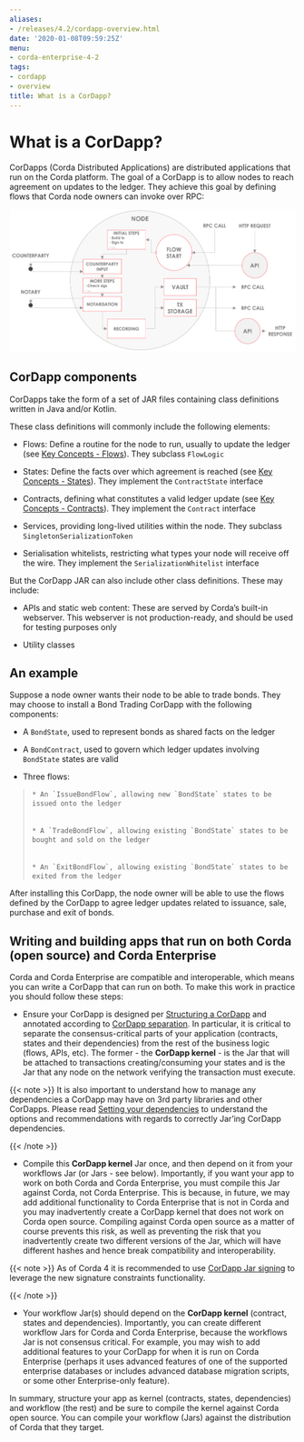 ```yaml
---
aliases:
- /releases/4.2/cordapp-overview.html
date: '2020-01-08T09:59:25Z'
menu:
- corda-enterprise-4-2
tags:
- cordapp
- overview
title: What is a CorDapp?
---
```



# What is a CorDapp?

CorDapps (Corda Distributed Applications) are distributed applications that run on the Corda platform. The goal of a
            CorDapp is to allow nodes to reach agreement on updates to the ledger. They achieve this goal by defining flows that
            Corda node owners can invoke over RPC:

![node diagram](resources/node-diagram.png "node diagram")
## CorDapp components

CorDapps take the form of a set of JAR files containing class definitions written in Java and/or Kotlin.

These class definitions will commonly include the following elements:


* Flows: Define a routine for the node to run, usually to update the ledger
                        (see [Key Concepts - Flows](key-concepts-flows.md)). They subclass `FlowLogic`


* States: Define the facts over which agreement is reached (see [Key Concepts - States](key-concepts-states.md)).
                        They implement the `ContractState` interface


* Contracts, defining what constitutes a valid ledger update (see
                        [Key Concepts - Contracts](key-concepts-contracts.md)). They implement the `Contract` interface


* Services, providing long-lived utilities within the node. They subclass `SingletonSerializationToken`


* Serialisation whitelists, restricting what types your node will receive off the wire. They implement the
                        `SerializationWhitelist` interface


But the CorDapp JAR can also include other class definitions. These may include:


* APIs and static web content: These are served by Corda’s built-in webserver. This webserver is not
                        production-ready, and should be used for testing purposes only


* Utility classes



## An example

Suppose a node owner wants their node to be able to trade bonds. They may choose to install a Bond Trading CorDapp with
                the following components:


* A `BondState`, used to represent bonds as shared facts on the ledger


* A `BondContract`, used to govern which ledger updates involving `BondState` states are valid


* Three flows:

> 
> 
>     * An `IssueBondFlow`, allowing new `BondState` states to be issued onto the ledger
> 
> 
>     * A `TradeBondFlow`, allowing existing `BondState` states to be bought and sold on the ledger
> 
> 
>     * An `ExitBondFlow`, allowing existing `BondState` states to be exited from the ledger
> 
> 

After installing this CorDapp, the node owner will be able to use the flows defined by the CorDapp to agree ledger
                updates related to issuance, sale, purchase and exit of bonds.


## Writing and building apps that run on both Corda (open source) and Corda Enterprise

Corda and Corda Enterprise are compatible and interoperable, which means you can write a CorDapp that can run on both.
                To make this work in practice you should follow these steps:


* Ensure your CorDapp is designed per [Structuring a CorDapp](writing-a-cordapp.md) and annotated according to [CorDapp separation](cordapp-build-systems.md#cordapp-separation-ref).
                        In particular, it is critical to separate the consensus-critical parts of your application (contracts, states and their dependencies) from
                        the rest of the business logic (flows, APIs, etc).
                        The former - the **CorDapp kernel** - is the Jar that will be attached to transactions creating/consuming your states and is the Jar
                        that any node on the network verifying the transaction must execute.



{{< note >}}
It is also important to understand how to manage any dependencies a CorDapp may have on 3rd party libraries and other CorDapps.
                    Please read [Setting your dependencies](cordapp-build-systems.md#cordapp-dependencies-ref) to understand the options and recommendations with regards to correctly Jar’ing CorDapp dependencies.

{{< /note >}}

* Compile this **CorDapp kernel** Jar once, and then depend on it from your workflows Jar (or Jars - see below). Importantly, if
                        you want your app to work on both Corda and Corda Enterprise, you must compile this Jar against Corda, not Corda Enterprise.
                        This is because, in future, we may add additional functionality to Corda Enterprise that is not in Corda and you may inadvertently create a
                        CorDapp kernel that does not work on Corda open source. Compiling against Corda open source as a matter of course prevents this risk, as well
                        as preventing the risk that you inadvertently create two different versions of the Jar, which will have different hashes and hence break compatibility
                        and interoperability.



{{< note >}}
As of Corda 4 it is recommended to use [CorDapp Jar signing](cordapp-build-systems.md#cordapp-build-system-signing-cordapp-jar-ref) to leverage the new signature constraints functionality.

{{< /note >}}

* Your workflow Jar(s) should depend on the **CorDapp kernel** (contract, states and dependencies). Importantly, you can create different workflow
                        Jars for Corda and Corda Enterprise, because the workflows Jar is not consensus critical. For example, you may wish to add additional features
                        to your CorDapp for when it is run on Corda Enterprise (perhaps it uses advanced features of one of the supported enterprise databases or includes
                        advanced database migration scripts, or some other Enterprise-only feature).


In summary, structure your app as kernel (contracts, states, dependencies) and workflow (the rest) and be sure to compile the kernel
                against Corda open source. You can compile your workflow (Jars) against the distribution of Corda that they target.


